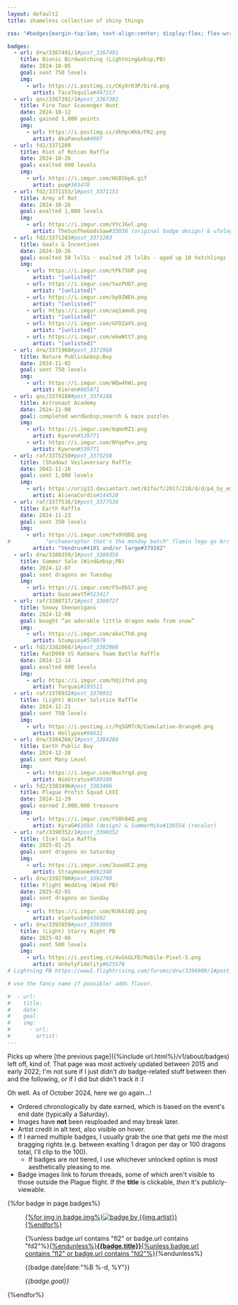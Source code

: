 ```yaml
---
layout: default2
title: shameless collection of shiny things

css: "#badges{margin-top:1em; text-align:center; display:flex; flex-wrap:wrap;} figure{width:46%; display:inline-block; background:#efefef; margin:2%; padding:.5em; border-radius:5px;} figure img{padding-top:.5em;} figure p{margin:.25em 0;} .b-title{line-height:1.15;} .b-info{font-size:.85em; margin-bottom:.5em;} .b-info p:last-child{margin-top:.5em;} @media only screen and (min-width:55em) {figure{max-width:30%; margin:1.5%;}}"

badges:
  - url: drw/3367491/1#post_3367491
    title: Bionic Birdwatching (Lightning&nbsp;PB)
    date: 2024-10-05
    goal: sent 750 levels
    img:
      - url: https://i.postimg.cc/CKyXrK3P/bird.png
        artist: TacoTequila#497217
  - url: qnc/3367392/1#post_3367392
    title: Fire Tour Scavenger Hunt
    date: 2024-10-12
    goal: gained 1,000 points
    img:
      - url: https://i.postimg.cc/dkHpcWk6/FR2.png
        artist: AkaPanuka#4907
  - url: fd2/3371209
    title: Riot of Rotcon Raffle
    date: 2024-10-26
    goal: exalted 600 levels
    img:
      - url: https://i.imgur.com/HG8Sbp6.gif
        artist: puq#303478
  - url: fd2/3371153/1#post_3371153
    title: Army of Rot
    date: 2024-10-26
    goal: exalted 1,000 levels
    img:
      - url: https://i.imgur.com/VYcJGel.png
        artist: TheSunTheGodsSaw#35038 (original badge design) & ufology#296565 (recolors)
  - url: fd2/3371283#post_3371283
    title: Goals & Incentives
    date: 2024-10-26
    goal: exalted 50 lvl5s · exalted 25 lvl8s · aged up 10 hatchlings · exalted 5 daily bonuses · hatched 1 fodder nest · raided the AH 5 times
    img:
      - url: https://i.imgur.com/tPk75UP.png
        artist: "[unlisted]"
      - url: https://i.imgur.com/twzPUO7.png
        artist: "[unlisted]"
      - url: https://i.imgur.com/kp9ZWEH.png
        artist: "[unlisted]"
      - url: https://i.imgur.com/aq1amo0.png
        artist: "[unlisted]"
      - url: https://i.imgur.com/GFDZaVS.png
        artist: "[unlisted]"
      - url: https://i.imgur.com/ekwWttT.png
        artist: "[unlisted]"
  - url: drw/3371968#post_3371968
    title: Nature Public&nbsp;Buy
    date: 2024-11-02
    goal: sent 750 levels
    img:
      - url: https://i.imgur.com/WQw4hWi.png
        artist: Kieren#665871
  - url: qnc/3374188#post_3374188
    title: Astronaut Academy
    date: 2024-11-08
    goal: completed word&nbsp;search & maze puzzles
    img:
      - url: https://i.imgur.com/6qmnRZ1.png
        artist: Kywren#539771
      - url: https://i.imgur.com/NYqePvv.png
        artist: Kywren#539771
  - url: raf/3375250#post_3375250
    title: (Shadow) Veilaversary Raffle
    date: 2042-11-16
    goal: sent 1,000 levels
    img:
      - url: https://orig13.deviantart.net/81fa/f/2017/210/d/d/p4_by_empressfiraya-dbi65t6.gif
        artist: AlienaCordis#144520
  - url: raf/3377536/1#post_3377536
    title: Earth Raffle
    date: 2024-11-23
    goal: sent 350 levels
    img:
      - url: https://i.imgur.com/Ya9VQDQ.png
#           "archaeoraptor that's the monday batch" flamin lego go brr
        artist: "Vendrus#4101 and/or large#379282"
  - url: drw/3380359/1#post_3380359
    title: Summer Sale (Wind&nbsp;PB)
    date: 2024-12-07
    goal: sent dragons on Tuesday
    img:
      - url: https://i.imgur.com/F5v0bS7.png
        artist: GuacamaYT#513417
  - url: raf/3380727/1#post_3380727
    title: Snowy Shenanigans
    date: 2024-12-08
    goal: bought “an adorable little dragon made from snow”
    img:
      - url: https://i.imgur.com/akvCTh0.png
        artist: Stumpios#578879
  - url: fd2/3382068/1#post_3382068
    title: RatD999 VS Ratmaru Team Battle Raffle
    date: 2024-12-14
    goal: exalted 600 levels 
    img:
      - url: https://i.imgur.com/hQj1Ynd.png
        artist: Turquai#195511
  - url: raf/3378932#post_3378932
    title: (Light) Winter Solstice Raffle
    date: 2024-12-21
    goal: sent 750 levels
    img:
      - url: https://i.postimg.cc/Pq5GM7cN/Cumulative-Orange6.png
        artist: Hollypox#98632
  - url: drw/3384260/1#post_3384260
    title: Earth Public Buy
    date: 2024-12-28
    goal: sent Many Level
    img:
      - url: https://i.imgur.com/NuxYrqd.png
        artist: NimStratus#589160
  - url: fd2/3383496#post_3383496
    title: Plague Profit Squad LXXI
    date: 2024-12-29
    goal: earned 2,000,000 treasure
    img:
      - url: https://i.imgur.com/FG8h84Q.png
        artist: KyraG#61693 (design) & SummerMiko#136554 (recolor)
  - url: raf/3390352/1#post_3390352
    title: (Ice) Gala Raffle
    date: 2025-01-25
    goal: sent dragons on Saturday
    img:
      - url: https://i.imgur.com/3uowUCZ.png
        artist: Straymoone#692346
  - url: drw/3392700#post_3392700
    title: Flight Wedding (Wind PB)
    date: 2025-02-01
    goal: sent dragons on Sunday
    img:
      - url: https://i.imgur.com/KUk61dQ.png
        artist: elpetuub#643692
  - url: drw/3393959#post_3393959
    title: (Light) Starry Night PB
    date: 2025-02-08
    goal: sent 500 levels
    img:
      - url: https://i.postimg.cc/4xGkGLFD/Mobile-Pixel-5.png
        artist: UnholyFidelity#625578
# Lightning PB https://www1.flightrising.com/forums/drw/3396909/1#post_3396909

# use the fancy name if possible! adds flavor.

#  - url: 
#    title: 
#    date: 
#    goal: 
#    img:
#      - url: 
#        artist: 
---
```

Picks up where [the previous page]({%include url.html%}/v1/about/badges) left off, kind of. That page was most actively updated between 2015 and early 2022; I'm not sure if I just didn't *do* badge-related stuff between then and the following, or if I did but didn't track it :I

Oh well. As of October&nbsp;2024, here we go again...!

- Ordered chronologically by date earned, which is based on the event's end date (typically a Saturday).
- Images have **not** been reuploaded and may break later.
- Artist credit in alt text, also visible on hover.
- If I earned multiple badges, I usually grab the one that gets me the most bragging rights (e.g. between exalting 1 dragon per day or 100 dragons total, I'll clip to the 100).
	- If badges are *not* tiered, I use whichever unlocked option is most aesthetically pleasing to me.
- Badge images link to forum threads, some of which aren't visible to those outside the Plague flight. If the **title** is clickable, *then* it's publicly-viewable.

<div id="badges" class="small">{%for badge in page.badges%}<figure>
	<a href="https://www1.flightrising.com/forums/{{badge.url}}">{%for img in badge.img%}<img src="{{img.url}}" alt="badge by {{img.artist}}" title="by {{img.artist}}"/>{%endfor%}</a>
	<figcaption>
		<p class="b-title">{%unless badge.url contains "fl2" or badge.url contains "fd2"%}<a href="https://www1.flightrising.com/forums/{{badge.url}}">{%endunless%}<b>{{badge.title}}</b>{%unless badge.url contains "fl2" or badge.url contains "fd2"%}</a>{%endunless%}</p>
		<div class="b-info">
			<p>{{badge.date|date:"%B %-d, %Y"}}</p>
			<p><i>{{badge.goal}}</i></p>
		</div>
	</figcaption>
</figure>{%endfor%}</div>